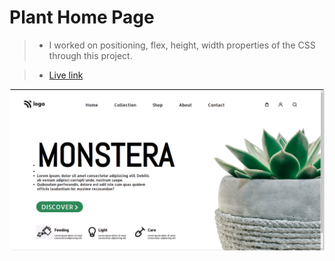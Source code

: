 # Plant Home Page

> - I worked on positioning, flex, height, width properties of the CSS through this project. 

> - [Live link](https://plan-home-page.netlify.app/)

![Snap-shot](photos/Screenshot%20from%202022-08-06%2008-37-24.png)